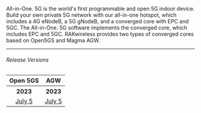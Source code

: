  <rk-head img="/assets/images/release-notes/all-in-one.png"></rk-head>

All-in-One. 5G is the world's first programmable and open 5G indoor device. Build your own private 5G network with our all-in-one hotspot, which includes a 4G eNodeB, a 5G gNodeB, and a converged core with EPC and 5GC. The All-in-One. 5G software implements the converged core, which includes EPC and 5GC. RAKwireless provides two types of converged cores based on Open5GS and Magma AGW.

---

###### Release Versions

<table  style="width: 100%; text-align: center;">
  <colgroup span="2" style="text-align: center;"></colgroup>
  <tr>
    <th>Open 5GS</th>
    <th>AGW</th>
  </tr>
  <tr>
    <th>2023</th>
    <th>2023</th>
  </tr>
  <tr>
    <td><a href="/Release-Notes/5G/Open5GS/2023/July-5/">July 5</a></td>
    <td><a href="/Release-Notes/5G/Open5GS/2023/July-5/">July 5</a></td>
  </tr>
</table>











